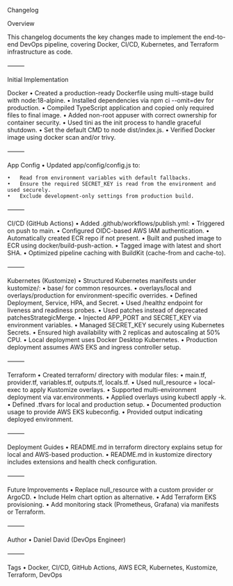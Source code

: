 Changelog

Overview

This changelog documents the key changes made to implement the end-to-end DevOps pipeline, covering Docker, CI/CD, Kubernetes, and Terraform infrastructure as code.

⸻

Initial Implementation

Docker
	•	Created a production-ready Dockerfile using multi-stage build with node:18-alpine.
	•	Installed dependencies via npm ci --omit=dev for production.
	•	Compiled TypeScript application and copied only required files to final image.
	•	Added non-root appuser with correct ownership for container security.
	•	Used tini as the init process to handle graceful shutdown.
	•	Set the default CMD to node dist/index.js.
	•	Verified Docker image using docker scan and/or trivy.

⸻

App Config
    •   Updated app/config/config.js to:

    •   Read from environment variables with default fallbacks.
    •   Ensure the required SECRET_KEY is read from the environment and used securely.
    •   Exclude development-only settings from production build.
    
⸻

CI/CD (GitHub Actions)
	•	Added .github/workflows/publish.yml:
	•	Triggered on push to main.
	•	Configured OIDC-based AWS IAM authentication.
	•	Automatically created ECR repo if not present.
	•	Built and pushed image to ECR using docker/build-push-action.
	•	Tagged image with latest and short SHA.
	•	Optimized pipeline caching with BuildKit (cache-from and cache-to).

⸻

Kubernetes (Kustomize)
	•	Structured Kubernetes manifests under kustomize/:
	•	base/ for common resources.
	•	overlays/local and overlays/production for environment-specific overrides.
	•	Defined Deployment, Service, HPA, and Secret.
	•	Used /healthz endpoint for liveness and readiness probes.
	•	Used patches instead of deprecated patchesStrategicMerge.
	•	Injected APP_PORT and SECRET_KEY via environment variables.
	•	Managed SECRET_KEY securely using Kubernetes Secrets.
	•	Ensured high availability with 2 replicas and autoscaling at 50% CPU.
	•	Local deployment uses Docker Desktop Kubernetes.
	•	Production deployment assumes AWS EKS and ingress controller setup.

⸻

Terraform
	•	Created terraform/ directory with modular files:
	•	main.tf, provider.tf, variables.tf, outputs.tf, locals.tf.
	•	Used null_resource + local-exec to apply Kustomize overlays.
	•	Supported multi-environment deployment via var.environments.
	•	Applied overlays using kubectl apply -k.
	•	Defined .tfvars for local and production setup.
	•	Documented production usage to provide AWS EKS kubeconfig.
	•	Provided output indicating deployed environment.

⸻

Deployment Guides
	•	README.md in terraform directory explains setup for local and AWS-based production.
	•	README.md in kustomize directory includes extensions and health check configuration.

⸻

Future Improvements
	•	Replace null_resource with a custom provider or ArgoCD.
	•	Include Helm chart option as alternative.
	•	Add Terraform EKS provisioning.
	•	Add monitoring stack (Prometheus, Grafana) via manifests or Terraform.

⸻

Author
	•	Daniel David (DevOps Engineer)

⸻

Tags
	•	Docker, CI/CD, GitHub Actions, AWS ECR, Kubernetes, Kustomize, Terraform, DevOps